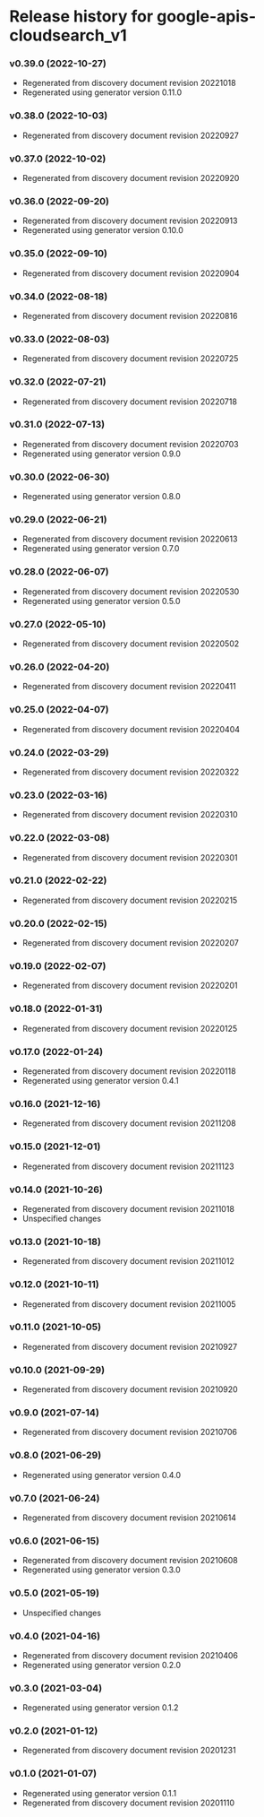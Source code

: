 # Release history for google-apis-cloudsearch_v1

### v0.39.0 (2022-10-27)

* Regenerated from discovery document revision 20221018
* Regenerated using generator version 0.11.0

### v0.38.0 (2022-10-03)

* Regenerated from discovery document revision 20220927

### v0.37.0 (2022-10-02)

* Regenerated from discovery document revision 20220920

### v0.36.0 (2022-09-20)

* Regenerated from discovery document revision 20220913
* Regenerated using generator version 0.10.0

### v0.35.0 (2022-09-10)

* Regenerated from discovery document revision 20220904

### v0.34.0 (2022-08-18)

* Regenerated from discovery document revision 20220816

### v0.33.0 (2022-08-03)

* Regenerated from discovery document revision 20220725

### v0.32.0 (2022-07-21)

* Regenerated from discovery document revision 20220718

### v0.31.0 (2022-07-13)

* Regenerated from discovery document revision 20220703
* Regenerated using generator version 0.9.0

### v0.30.0 (2022-06-30)

* Regenerated using generator version 0.8.0

### v0.29.0 (2022-06-21)

* Regenerated from discovery document revision 20220613
* Regenerated using generator version 0.7.0

### v0.28.0 (2022-06-07)

* Regenerated from discovery document revision 20220530
* Regenerated using generator version 0.5.0

### v0.27.0 (2022-05-10)

* Regenerated from discovery document revision 20220502

### v0.26.0 (2022-04-20)

* Regenerated from discovery document revision 20220411

### v0.25.0 (2022-04-07)

* Regenerated from discovery document revision 20220404

### v0.24.0 (2022-03-29)

* Regenerated from discovery document revision 20220322

### v0.23.0 (2022-03-16)

* Regenerated from discovery document revision 20220310

### v0.22.0 (2022-03-08)

* Regenerated from discovery document revision 20220301

### v0.21.0 (2022-02-22)

* Regenerated from discovery document revision 20220215

### v0.20.0 (2022-02-15)

* Regenerated from discovery document revision 20220207

### v0.19.0 (2022-02-07)

* Regenerated from discovery document revision 20220201

### v0.18.0 (2022-01-31)

* Regenerated from discovery document revision 20220125

### v0.17.0 (2022-01-24)

* Regenerated from discovery document revision 20220118
* Regenerated using generator version 0.4.1

### v0.16.0 (2021-12-16)

* Regenerated from discovery document revision 20211208

### v0.15.0 (2021-12-01)

* Regenerated from discovery document revision 20211123

### v0.14.0 (2021-10-26)

* Regenerated from discovery document revision 20211018
* Unspecified changes

### v0.13.0 (2021-10-18)

* Regenerated from discovery document revision 20211012

### v0.12.0 (2021-10-11)

* Regenerated from discovery document revision 20211005

### v0.11.0 (2021-10-05)

* Regenerated from discovery document revision 20210927

### v0.10.0 (2021-09-29)

* Regenerated from discovery document revision 20210920

### v0.9.0 (2021-07-14)

* Regenerated from discovery document revision 20210706

### v0.8.0 (2021-06-29)

* Regenerated using generator version 0.4.0

### v0.7.0 (2021-06-24)

* Regenerated from discovery document revision 20210614

### v0.6.0 (2021-06-15)

* Regenerated from discovery document revision 20210608
* Regenerated using generator version 0.3.0

### v0.5.0 (2021-05-19)

* Unspecified changes

### v0.4.0 (2021-04-16)

* Regenerated from discovery document revision 20210406
* Regenerated using generator version 0.2.0

### v0.3.0 (2021-03-04)

* Regenerated using generator version 0.1.2

### v0.2.0 (2021-01-12)

* Regenerated from discovery document revision 20201231

### v0.1.0 (2021-01-07)

* Regenerated using generator version 0.1.1
* Regenerated from discovery document revision 20201110

